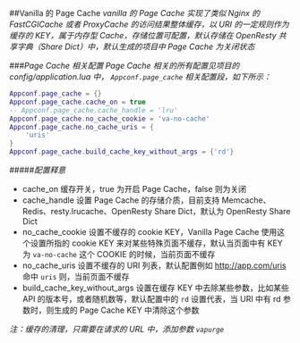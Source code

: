 ##Vanilla 的 Page Cache
*vanilla 的 Page Cache 实现了类似 Nginx 的 FastCGICache 或者 ProxyCache 的访问结果整体缓存，以 URI 的一定规则作为缓存的 KEY，属于内存型 Cache，存储位置可配置，默认存储在 OpenResty 共享字典（Share Dict）中，默认生成的项目中 Page Cache 为关闭状态*

###*Page Cache 相关配置*
*Page Cache 相关的所有配置见项目的 config/application.lua 中， `Appconf.page_cache` 相关配置段，如下所示：*

```lua
Appconf.page_cache = {}
Appconf.page_cache.cache_on = true
-- Appconf.page_cache.cache_handle = 'lru'
Appconf.page_cache.no_cache_cookie = 'va-no-cache'
Appconf.page_cache.no_cache_uris = {
    'uris'
}
Appconf.page_cache.build_cache_key_without_args = {'rd'}
```

#####*配置释意*

* cache_on 缓存开关，true 为开启 Page Cache，false 则为关闭
* cache_handle 设置 Page Cache 的存储介质，目前支持 Memcache、Redis、resty.lrucache、OpenResty Share Dict，默认为 OpenResty Share Dict
* no_cache_cookie 设置不缓存的 cookie KEY，Vanilla Page Cache 使用这个设置所指的 cookie KEY 来对某些特殊页面不缓存，默认当页面中有 KEY 为 `va-no-cache` 这个 COOKIE 的时候，当前页面不缓存
* no_cache_uris 设置不缓存的 URI 列表，默认配置例如 http://app.com/uris 命中 `uris` 则，当前页面不缓存
* build_cache_key_without_args 设置在缓存 KEY 中去除某些参数，比如某些 API 的版本号，或者随机数等，默认配置中的 `rd` 设置代表，当 URI 中有 rd 参数时，则生成的 Page Cache KEY 中清除这个参数

*注：缓存的清理，只需要在请求的 URL 中，添加参数 `vapurge`*